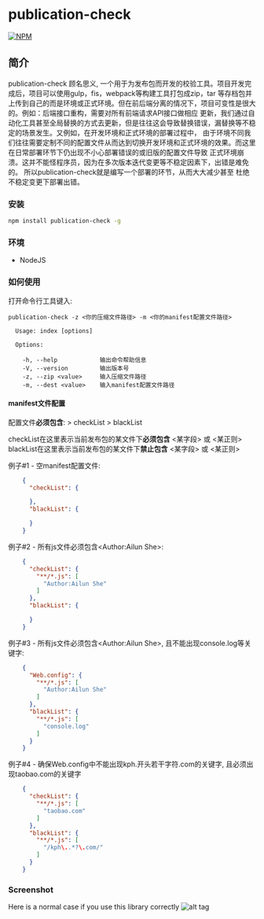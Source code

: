 # publication-check
[![NPM](https://nodei.co/npm/tinypng-loader-cli.png)](https://www.npmjs.com/package/tinypng-loader-cli)

## 简介
publication-check 顾名思义, 一个用于为发布包而开发的校验工具。项目开发完成后，项目可以使用gulp，fis，webpack等构建工具打包成zip，tar
等存档包并上传到自己的而是环境或正式环境。但在前后端分离的情况下，项目可变性是很大的。例如：后端接口重构，需要对所有前端请求API接口做相应
更新，我们通过自动化工具甚至全局替换的方式去更新，但是往往这会导致替换错误，漏替换等不稳定的场景发生。又例如，在开发环境和正式环境的部署过程中，
由于环境不同我们往往需要定制不同的配置文件从而达到切换开发环境和正式环境的效果。而这里在日常部署环节下仍出现不小心部署错误的或旧版的配置文件导致
正式环境崩溃。这并不能怪程序员，因为在多次版本迭代变更等不稳定因素下，出错是难免的。 所以publication-check就是编写一个部署的环节，从而大大减少甚至
杜绝不稳定变更下部署出错。

### 安装
```bash
npm install publication-check -g
```

### 环境
* NodeJS

### 如何使用

打开命令行工具键入:

`publication-check -z <你的压缩文件路径> -m <你的manifest配置文件路径>`

```
  Usage: index [options]

  Options:

    -h, --help            输出命令帮助信息
    -V, --version         输出版本号
    -z, --zip <value>     输入压缩文件路径
    -m, --dest <value>    输入manifest配置文件路径
```
#### manifest文件配置
配置文件<b>必须包含</b>:
    > checkList
    > blackList

checkList在这里表示当前发布包的某文件下<b>必须包含</b> <某字段> 或 <某正则>
blackList在这里表示当前发布包的某文件下<b>禁止包含</b> <某字段> 或 <某正则>

例子#1 - 空manifest配置文件:
```json
    {
      "checkList": {

      },
      "blackList": {

      }
    }
```

例子#2 - 所有js文件必须包含<Author:Ailun She>:
```json
    {
      "checkList": {
        "**/*.js": [
          "Author:Ailun She"
        ]
      },
      "blackList": {

      }
    }
```

例子#3 - 所有js文件必须包含<Author:Ailun She>, 且不能出现console.log等关键字:
```json
    {
      "Web.config": {
        "**/*.js": [
          "Author:Ailun She"
        ]
      },
      "blackList": {
        "**/*.js": [
          "console.log"
        ]
      }
    }
```

例子#4 - 确保Web.config中不能出现kph.开头若干字符.com的关键字, 且必须出现taobao.com的关键字
```json
    {
      "checkList": {
        "**/*.js": [
          "taobao.com"
        ]
      },
      "blackList": {
        "**/*.js": [
          "/kph\..*?\.com/"
        ]
      }
    }
```

### Screenshot
Here is a normal case if you use this library correctly
![alt tag](/git-img/success.png)